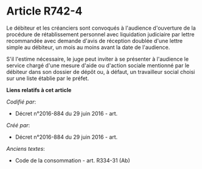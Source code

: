 # Article R742-4

Le débiteur et les créanciers sont convoqués à l'audience d'ouverture de la procédure de rétablissement personnel avec
liquidation judiciaire par lettre recommandée avec demande d'avis de réception doublée d'une lettre simple au débiteur, un
mois au moins avant la date de l'audience.

S'il l'estime nécessaire, le juge peut inviter à se présenter à l'audience le service chargé d'une mesure d'aide ou d'action
sociale mentionné par le débiteur dans son dossier de dépôt ou, à défaut, un travailleur social choisi sur une liste établie
par le préfet.

**Liens relatifs à cet article**

_Codifié par_:

  - Décret n°2016-884 du 29 juin 2016 - art.

_Créé par_:

  - Décret n°2016-884 du 29 juin 2016 - art.

_Anciens textes_:

  - Code de la consommation - art. R334-31 (Ab)
